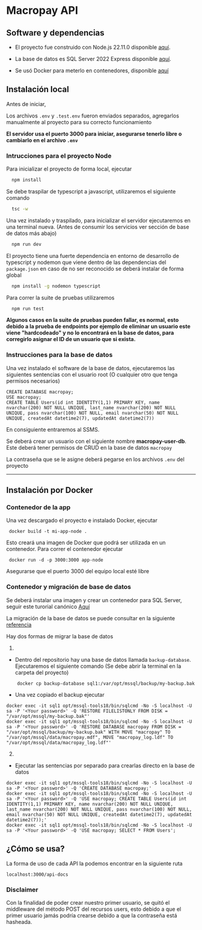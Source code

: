 
# Macropay API




## Software y dependencias


- El proyecto fue construido con Node.js 22.11.0 disponible [aquí](https://nodejs.org/en/).

- La base de datos es SQL Server 2022 Express disponible [aquí](https://www.microsoft.com/es-mx/sql-server/sql-server-downloads).

- Se usó Docker para meterlo en contenedores, disponible [aquí](https://docs.docker.com/get-started/get-docker/)


## Instalación local

Antes de iniciar,

Los archivos ```.env``` y ```.test.env``` fueron enviados separados, agregarlos manualmente al proyecto para su correcto funcionamiento

**El servidor usa el puerto 3000 para iniciar, asegurarse tenerlo libre o cambiarlo en el archivo ```.env```**

### Intrucciones para el proyecto Node

Para inicializar el proyecto de forma local, ejecutar

```bash
  npm install
```

Se debe traspilar de typescript a javascript, utilizaremos el siguiente comando

```bash
  tsc -w
```

Una vez instalado y traspilado, para inicializar el servidor ejecutaremos en una terminal nueva. (Antes de consumir los servicios ver sección de base de datos más abajo)

```bash
  npm run dev
```


El proyecto tiene una fuerte dependencia en entorno de desarrollo de typescript y nodemon que viene dentro de las dependencias del ```package.json``` en caso de no ser reconocido se deberá instalar de forma global

```bash
  npm install -g nodemon typescript
```

Para correr la suite de pruebas utilizaremos
```bash
  npm run test
```
**Algunos casos en la suite de pruebas pueden fallar, es normal, esto debido a la prueba de endpoints por ejemplo de eliminar un usuario este viene "hardcodeado" y no lo encontrará en la base de datos, para corregirlo asignar el ID de un usuario que si exista.**

### Instrucciones para la base de datos

Una vez instalado el software de la base de datos, ejecutaremos las siguientes sentencias con el usuario root (O cualquier otro que tenga permisos necesarios)

```
CREATE DATABASE macropay;
USE macropay;
CREATE TABLE Users(id int IDENTITY(1,1) PRIMARY KEY, name nvarchar(200) NOT NULL UNIQUE, last_name nvarchar(200) NOT NULL UNIQUE, pass nvarchar(100) NOT NULL, email nvarchar(50) NOT NULL UNIQUE, createdAt datetime2(7), updatedAt datetime2(7))
```

En consiguiente entraremos al SSMS.

Se deberá crear un usuario con el siguiente nombre **macropay-user-db**. Este deberá tener permisos de CRUD en la base de datos ```macropay``` 

La contraseña que se le asigne deberá pegarse en los archivos ```.env``` del proyecto

-----

## Instalación por Docker

### Contenedor de la app
Una vez descargado el proyecto e instalado Docker, ejecutar

```
 docker build -t mi-app-node .
```
Esto creará una imagen de Docker que podrá ser utilizada en un contenedor. Para correr el contenedor ejecutar

```
 docker run -d -p 3000:3000 app-node
```
Asegurarse que el puerto 3000 del equipo local esté libre

### Contenedor y migración de base de datos

Se deberá instalar una imagen y crear un contenedor para SQL Server, seguir este turorial canónico [Aquí](https://learn.microsoft.com/es-es/sql/linux/quickstart-install-connect-docker?view=sql-server-ver16&tabs=cli&pivots=cs1-bash)

La migración de la base de datos se puede consultar en la siguiente [referencia](https://learn.microsoft.com/en-us/sql/linux/tutorial-restore-backup-in-sql-server-container?view=sql-server-ver16&tabs=cli)

Hay dos formas de migrar la base de datos

1. 
- Dentro del repositorio hay una base de datos llamada ```backup-database```. Ejecutaremos el siguiente comando (Se debe abrir la terminal en la carpeta del proyecto)
```
    docker cp backup-database sql1:/var/opt/mssql/backup/my-backup.bak
```
- Una vez copiado el backup ejecutar
```
docker exec -it sql1 opt/mssql-tools18/bin/sqlcmd -No -S localhost -U sa -P '<Your password>' -Q 'RESTORE FILELISTONLY FROM DISK = "/var/opt/mssql/my-backup.bak"'
docker exec -it sql1 opt/mssql-tools18/bin/sqlcmd -No -S localhost -U sa -P '<Your password>' -Q 'RESTORE DATABASE macropay FROM DISK = "/var/opt/mssql/backup/my-backup.bak" WITH MOVE "macropay" TO "/var/opt/mssql/data/macropay.mdf", MOVE "macropay_log.ldf" TO "/var/opt/mssql/data/macropay_log.ldf"'
```
2.
- Ejecutar las sentencias por separado para crearlas directo en la base de datos
```
docker exec -it sql1 opt/mssql-tools18/bin/sqlcmd -No -S localhost -U sa -P '<Your password>' -Q 'CREATE DATABASE macropay;'
docker exec -it sql1 opt/mssql-tools18/bin/sqlcmd -No -S localhost -U sa -P '<Your password>' -Q 'USE macropay; CREATE TABLE Users(id int IDENTITY(1,1) PRIMARY KEY, name nvarchar(200) NOT NULL UNIQUE, last_name nvarchar(200) NOT NULL UNIQUE, pass nvarchar(100) NOT NULL, email nvarchar(50) NOT NULL UNIQUE, createdAt datetime2(7), updatedAt datetime2(7));'
docker exec -it sql1 opt/mssql-tools18/bin/sqlcmd -No -S localhost -U sa -P '<Your password>' -Q 'USE macropay; SELECT * FROM Users';
```
## ¿Cómo se usa?
La forma de uso de cada API la podemos encontrar en la siguiente ruta

```
localhost:3000/api-docs
```

### Disclaimer

Con la finalidad de poder crear nuestro primer usuario, se quitó el middleware del método POST del recursos users, esto debido a que el primer usuario jamás podría crearse debido a que la contraseña está hasheada.


